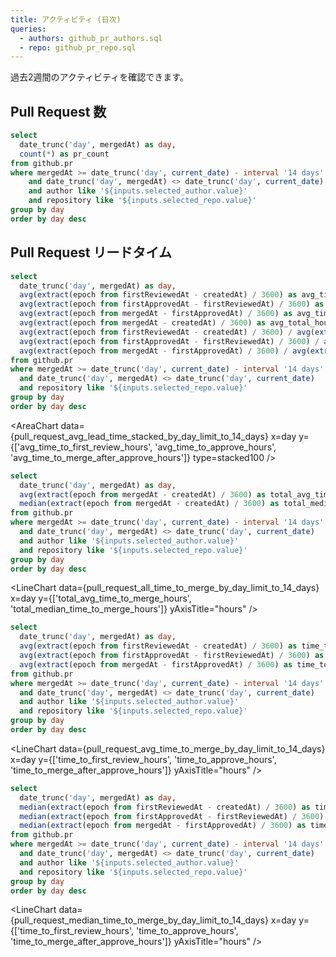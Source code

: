 ```yaml
---
title: アクティビティ (日次)
queries:
  - authors: github_pr_authors.sql
  - repo: github_pr_repo.sql
---
```



<Dropdown name=selected_item data={authors} value=author>
    <DropdownOption value="%" valueLabel="全ての author"/>
</Dropdown>

<Dropdown name=selected_repo data={repo} value=repository>
    <DropdownOption value="%" valueLabel="全ての repo"/>
</Dropdown>

過去2週間のアクティビティを確認できます。

## Pull Request 数

```sql pull_request_count_by_day_limit_to_14_days
select
  date_trunc('day', mergedAt) as day,
  count(*) as pr_count
from github.pr
where mergedAt >= date_trunc('day', current_date) - interval '14 days'
    and date_trunc('day', mergedAt) <> date_trunc('day', current_date)
    and author like '${inputs.selected_author.value}'
    and repository like '${inputs.selected_repo.value}'
group by day
order by day desc
```

<LineChart
    data={pull_request_count_by_day_limit_to_14_days}
    x=day
    y=pr_count
    xAxisTitle="week"
    yAxisTitle="count"
/>

## Pull Request リードタイム

```sql pull_request_avg_lead_time_stacked_by_day_limit_to_14_days
select
  date_trunc('day', mergedAt) as day,
  avg(extract(epoch from firstReviewedAt - createdAt) / 3600) as avg_time_to_first_review_hours,
  avg(extract(epoch from firstApprovedAt - firstReviewedAt) / 3600) as avg_time_to_approve_hours,
  avg(extract(epoch from mergedAt - firstApprovedAt) / 3600) as avg_time_to_merge_after_approve_hours,
  avg(extract(epoch from mergedAt - createdAt) / 3600) as avg_total_hours,
  avg(extract(epoch from firstReviewedAt - createdAt) / 3600) / avg(extract(epoch from mergedAt - createdAt) / 3600) as avg_time_to_first_review_hours_pct,
  avg(extract(epoch from firstApprovedAt - firstReviewedAt) / 3600) / avg(extract(epoch from mergedAt - createdAt) / 3600) as avg_time_to_approve_hours_pct,
  avg(extract(epoch from mergedAt - firstApprovedAt) / 3600) / avg(extract(epoch from mergedAt - createdAt) / 3600) as avg_time_to_merge_after_approve_hours_pct
from github.pr
where mergedAt >= date_trunc('day', current_date) - interval '14 days'
  and date_trunc('day', mergedAt) <> date_trunc('day', current_date)
  and repository like '${inputs.selected_repo.value}'
group by day
order by day desc
```

<AreaChart
    data={pull_request_avg_lead_time_stacked_by_day_limit_to_14_days}
    x=day
    y={['avg_time_to_first_review_hours', 'avg_time_to_approve_hours', 'avg_time_to_merge_after_approve_hours']}
    type=stacked100
/>

<Tabs>

<Tab label="ALL">

```sql pull_request_all_time_to_merge_by_day_limit_to_14_days
select
  date_trunc('day', mergedAt) as day,
  avg(extract(epoch from mergedAt - createdAt) / 3600) as total_avg_time_to_merge_hours,
  median(extract(epoch from mergedAt - createdAt) / 3600) as total_median_time_to_merge_hours
from github.pr
where mergedAt >= date_trunc('day', current_date) - interval '14 days'
  and date_trunc('day', mergedAt) <> date_trunc('day', current_date)
  and author like '${inputs.selected_author.value}'
  and repository like '${inputs.selected_repo.value}'
group by day
order by day desc
```

<LineChart
    data={pull_request_all_time_to_merge_by_day_limit_to_14_days}
    x=day
    y={['total_avg_time_to_merge_hours', 'total_median_time_to_merge_hours']}
    yAxisTitle="hours"
/>

</Tab>

<Tab label="Average">

```sql pull_request_avg_time_to_merge_by_day_limit_to_14_days
select
  date_trunc('day', mergedAt) as day,
  avg(extract(epoch from firstReviewedAt - createdAt) / 3600) as time_to_first_review_hours,
  avg(extract(epoch from firstApprovedAt - firstReviewedAt) / 3600) as time_to_approve_hours,
  avg(extract(epoch from mergedAt - firstApprovedAt) / 3600) as time_to_merge_after_approve_hours
from github.pr
where mergedAt >= date_trunc('day', current_date) - interval '14 days'
  and date_trunc('day', mergedAt) <> date_trunc('day', current_date)
  and author like '${inputs.selected_author.value}'
  and repository like '${inputs.selected_repo.value}'
group by day
order by day desc
```

<LineChart
    data={pull_request_avg_time_to_merge_by_day_limit_to_14_days}
    x=day
    y={['time_to_first_review_hours', 'time_to_approve_hours', 'time_to_merge_after_approve_hours']}
    yAxisTitle="hours"
/>

</Tab>

<Tab label="Median">

```sql pull_request_median_time_to_merge_by_day_limit_to_14_days
select
  date_trunc('day', mergedAt) as day,
  median(extract(epoch from firstReviewedAt - createdAt) / 3600) as time_to_first_review_hours,
  median(extract(epoch from firstApprovedAt - firstReviewedAt) / 3600) as time_to_approve_hours,
  median(extract(epoch from mergedAt - firstApprovedAt) / 3600) as time_to_merge_after_approve_hours
from github.pr
where mergedAt >= date_trunc('day', current_date) - interval '14 days'
  and date_trunc('day', mergedAt) <> date_trunc('day', current_date)
  and author like '${inputs.selected_author.value}'
  and repository like '${inputs.selected_repo.value}'
group by day
order by day desc
```

<LineChart
    data={pull_request_median_time_to_merge_by_day_limit_to_14_days}
    x=day
    y={['time_to_first_review_hours', 'time_to_approve_hours', 'time_to_merge_after_approve_hours']}
    yAxisTitle="hours"
/>

</Tab>

</Tabs>

